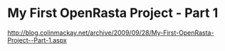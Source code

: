 <!--
id: 371276313
link: http://kevinisom.info/post/371276313/my-first-openrasta-project-part-1
slug: my-first-openrasta-project-part-1
date: Fri Feb 05 2010 12:46:25 GMT+1300 (NZDT)
raw: {"blog_name":"kevinisom","id":371276313,"post_url":"http://kevinisom.info/post/371276313/my-first-openrasta-project-part-1","slug":"my-first-openrasta-project-part-1","type":"link","date":"2010-02-04 23:46:25 GMT","timestamp":1265327185,"state":"published","format":"html","reblog_key":"1U81sb9x","tags":[],"short_url":"http://tmblr.co/Zw68YyM8JeP","highlighted":[],"feed_item":"http://blog.colinmackay.net/archive/2009/09/28/My-First-OpenRasta-Project--Part-1.aspx","from_feed_id":"650234","note_count":0,"title":"My First OpenRasta Project - Part 1","url":"http://blog.colinmackay.net/archive/2009/09/28/My-First-OpenRasta-Project--Part-1.aspx","description":""}
publish: 2010-02-05
tags: 
title: My First OpenRasta Project - Part 1
-->


My First OpenRasta Project - Part 1
===================================

<http://blog.colinmackay.net/archive/2009/09/28/My-First-OpenRasta-Project--Part-1.aspx>

